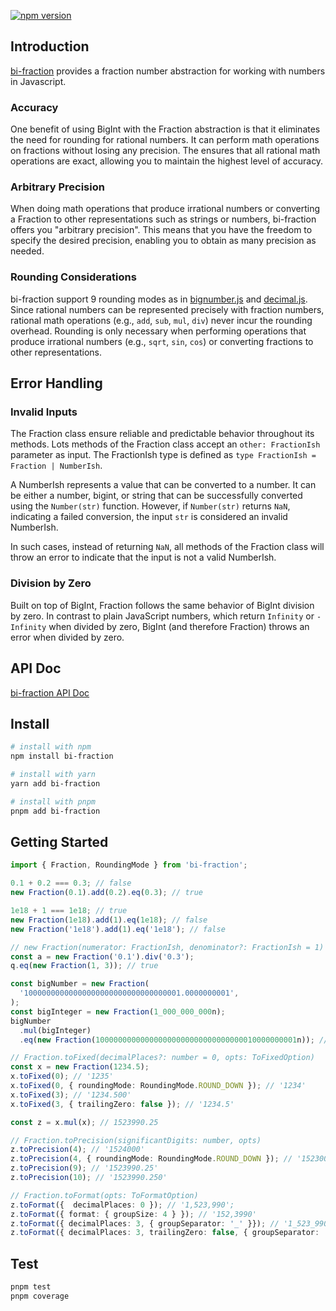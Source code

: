 [![npm version](https://badge.fury.io/js/bi-fraction.svg)](https://badge.fury.io/js/bi-fraction)

## Introduction

[bi-fraction](https://github.com/logan272/bi-fraction) provides a fraction number abstraction for working with numbers in Javascript.

### Accuracy

One benefit of using BigInt with the Fraction abstraction is that it eliminates the need for rounding for rational numbers. It can perform math operations on fractions without losing any precision. The ensures that all rational math operations are exact, allowing you to maintain the highest level of accuracy.

### Arbitrary Precision

When doing math operations that produce irrational numbers or converting a Fraction to other representations such as strings or numbers, bi-fraction offers you "arbitrary precision". This means that you have the freedom to specify the desired precision, enabling you to obtain as many precision as needed.

### Rounding Considerations

bi-fraction support 9 rounding modes as in [bignumber.js](https://github.com/MikeMcl/bignumber.js) and [decimal.js](https://github.com/MikeMcl/decimal.js). Since rational numbers can be represented precisely with fraction numbers, rational math operations (e.g., `add`, `sub`, `mul`, `div`) never incur the rounding overhead. Rounding is only necessary when performing operations that produce irrational numbers (e.g., `sqrt`, `sin`, `cos`) or converting fractions to other representations.

## Error Handling

### Invalid Inputs

The Fraction class ensure reliable and predictable behavior throughout its methods. Lots methods of the Fraction class accept an `other: FractionIsh` parameter as input. The FractionIsh type is defined as `type FractionIsh = Fraction | NumberIsh`.

A NumberIsh represents a value that can be converted to a number. It can be either a number, bigint, or string that can be successfully converted using the `Number(str)` function. However, if `Number(str)` returns `NaN`, indicating a failed conversion, the input `str` is considered an invalid NumberIsh.

In such cases, instead of returning `NaN`, all methods of the Fraction class will throw an error to indicate that the input is not a valid NumberIsh.

### Division by Zero

Built on top of BigInt, Fraction follows the same behavior of BigInt division by zero. In contrast to plain JavaScript numbers, which return `Infinity` or `-Infinity` when divided by zero, BigInt (and therefore Fraction) throws an error when divided by zero.

## API Doc

[bi-fraction API Doc](https://logan272.github.io/bi-fraction/api/)

## Install

```sh
# install with npm
npm install bi-fraction

# install with yarn
yarn add bi-fraction

# install with pnpm
pnpm add bi-fraction

```

## Getting Started

```ts
import { Fraction, RoundingMode } from 'bi-fraction';

0.1 + 0.2 === 0.3; // false
new Fraction(0.1).add(0.2).eq(0.3); // true

1e18 + 1 === 1e18; // true
new Fraction(1e18).add(1).eq(1e18); // false
new Fraction('1e18').add(1).eq('1e18'); // false

// new Fraction(numerator: FractionIsh, denominator?: FractionIsh = 1)
const a = new Fraction('0.1').div('0.3');
q.eq(new Fraction(1, 3)); // true

const bigNumber = new Fraction(
  '10000000000000000000000000000000001.0000000001',
);
const bigInteger = new Fraction(1_000_000_000n);
bigNumber
  .mul(bigInteger)
  .eq(new Fraction(100000000000000000000000000000000010000000001n)); // true

// Fraction.toFixed(decimalPlaces?: number = 0, opts: ToFixedOption)
const x = new Fraction(1234.5);
x.toFixed(0); // '1235'
x.toFixed(0, { roundingMode: RoundingMode.ROUND_DOWN }); // '1234'
x.toFixed(3); // '1234.500'
x.toFixed(3, { trailingZero: false }); // '1234.5'

const z = x.mul(x); // 1523990.25

// Fraction.toPrecision(significantDigits: number, opts)
z.toPrecision(4); // '1524000'
z.toPrecision(4, { roundingMode: RoundingMode.ROUND_DOWN }); // '1523000'
z.toPrecision(9); // '1523990.25'
z.toPrecision(10); // '1523990.250'

// Fraction.toFormat(opts: ToFormatOption)
z.toFormat({  decimalPlaces: 0 }); // '1,523,990';
z.toFormat({ format: { groupSize: 4 } }); // '152,3990'
z.toFormat({ decimalPlaces: 3, { groupSeparator: '_' }}); // '1_523_990.250'
z.toFormat({ decimalPlaces: 3, trailingZero: false, { groupSeparator: '_' }}); // '1_523_990.25'
```

## Test

```sh
pnpm test
pnpm coverage
```
